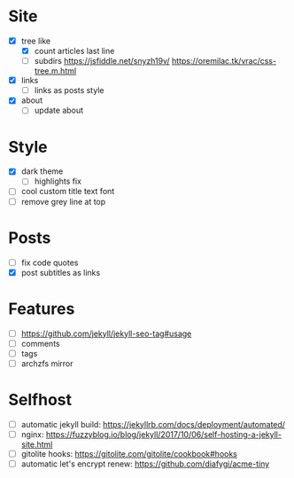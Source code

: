 # Site

- [x] tree like
  - [x] count articles last line
  - [ ] subdirs
        https://jsfiddle.net/snyzh19v/
        https://oremilac.tk/vrac/css-tree.m.html
- [x] links
  - [ ] links as posts style
- [x] about
  - [ ] update about

# Style

- [x] dark theme
  - [ ] highlights fix
- [ ] cool custom title text font
- [ ] remove grey line at top

# Posts

- [ ] fix code quotes
- [x] post subtitles as links

# Features

- [ ] https://github.com/jekyll/jekyll-seo-tag#usage
- [ ] comments
- [ ] tags
- [ ] archzfs mirror

# Selfhost

- [ ] automatic jekyll build: https://jekyllrb.com/docs/deployment/automated/
- [ ] nginx: https://fuzzyblog.io/blog/jekyll/2017/10/06/self-hosting-a-jekyll-site.html
- [ ] gitolite hooks: https://gitolite.com/gitolite/cookbook#hooks
- [ ] automatic let's encrypt renew: https://github.com/diafygi/acme-tiny
